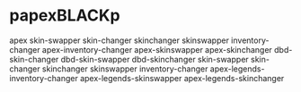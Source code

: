# papexBLACKp
apex skin-swapper skin-changer skinchanger skinswapper inventory-changer apex-inventory-changer apex-skinswapper apex-skinchanger dbd-skin-changer dbd-skin-swapper dbd-skinchanger skin-swapper skin-changer skinchanger skinswapper inventory-changer apex-legends-inventory-changer apex-legends-skinswapper apex-legends-skinchanger
